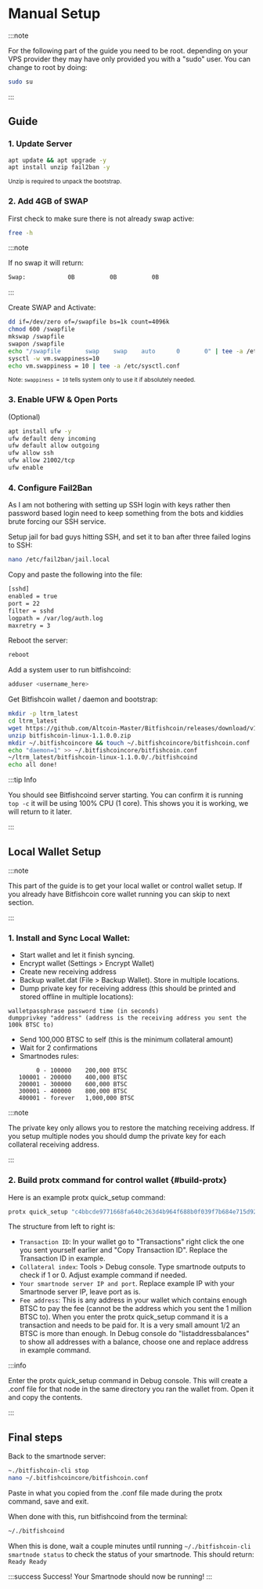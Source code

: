 # Manual Setup

:::note

For the following part of the guide you need to be root. depending on your VPS provider they may have only provided you with a "sudo" user. You can change to root by doing:

```bash
sudo su
```

:::

## Guide

### 1. Update Server

```bash
apt update && apt upgrade -y
apt install unzip fail2ban -y
```

<sub>Unzip is required to unpack the bootstrap.</sub>

### 2. Add 4GB of SWAP

First check to make sure there is not already swap active:

```bash
free -h
```

:::note

If no swap it will return:

```bash
Swap:            0B          0B          0B
```

:::

Create SWAP and Activate:

```bash
dd if=/dev/zero of=/swapfile bs=1k count=4096k
chmod 600 /swapfile
mkswap /swapfile
swapon /swapfile
echo "/swapfile       swap    swap    auto      0       0" | tee -a /etc/fstab
sysctl -w vm.swappiness=10
echo vm.swappiness = 10 | tee -a /etc/sysctl.conf
```

<div class="alert alert--info" role="alert">
  <sub>
    Note: <code>swappiness = 10</code> tells system only to use it if absolutely
    needed.
  </sub>
</div>

### 3. Enable UFW & Open Ports

(Optional)

```bash
apt install ufw -y
ufw default deny incoming
ufw default allow outgoing
ufw allow ssh
ufw allow 21002/tcp
ufw enable
```

### 4. Configure Fail2Ban

As I am not bothering with setting up SSH login with keys rather then password based login need to keep something from the bots and kiddies brute forcing our SSH service.

Setup jail for bad guys hitting SSH, and set it to ban after three failed logins to SSH:

```bash
nano /etc/fail2ban/jail.local
```

Copy and paste the following into the file:

```bash
[sshd]
enabled = true
port = 22
filter = sshd
logpath = /var/log/auth.log
maxretry = 3
```

Reboot the server:

```bash
reboot
```

Add a system user to run bitfishcoind:

```bash
adduser <username_here>
```

Get Bitfishcoin wallet / daemon and bootstrap:

```bash
mkdir -p ltrm_latest
cd ltrm_latest
wget https://github.com/Altcoin-Master/Bitfishcoin/releases/download/v1.1.0.0/bitfishcoin-linux-1.1.0.0.zip
unzip bitfishcoin-linux-1.1.0.0.zip
mkdir ~/.bitfishcoincore && touch ~/.bitfishcoincore/bitfishcoin.conf
echo "daemon=1" >> ~/.bitfishcoincore/bitfishcoin.conf
~/ltrm_latest/bitfishcoin-linux-1.1.0.0/./bitfishcoind
echo all done!
```

:::tip Info

You should see Bitfishcoind server starting. You can confirm it is running <code>top -c</code> it will be using 100% CPU (1 core). This shows you it is working, we will return to it later.

:::

## Local Wallet Setup

:::note

This part of the guide is to get your local wallet or control wallet setup. If you already have Bitfishcoin core wallet running you can skip to next section.

:::

### 1. Install and Sync Local Wallet:

- Start wallet and let it finish syncing.
- Encrypt wallet (Settings > Encrypt Wallet)
- Create new receiving address
- Backup wallet.dat (File > Backup Wallet). Store in multiple locations.
- Dump private key for receiving address (this should be printed and stored offline in multiple locations):

```
walletpassphrase password time (in seconds)
dumpprivkey "address" (address is the receiving address you sent the 100k BTSC to)
```

- Send 100,000 BTSC to self (this is the minimum collateral amount)
- Wait for 2 confirmations
- Smartnodes rules:
```
        0 - 100000    200,000 BTSC
   100001 - 200000    400,000 BTSC
   200001 - 300000    600,000 BTSC
   300001 - 400000    800,000 BTSC
   400001 - forever   1,000,000 BTSC
```

:::note

The private key only allows you to restore the matching receiving address. If you setup multiple nodes you should dump the private key for each collateral receiving address.

:::

### 2. Build protx command for control wallet {#build-protx}

Here is an example protx quick_setup command:

```bash
protx quick_setup "c4bbcde9771668fa640c263d4b964f688b0f039f7b684e715d92e4012369fea6" "1" "127.0.0.1:21002" "BFbWv94ZfueciwVVpHLMdqFayaXAS4sBxP"
```

The structure from left to right is:

- <code>Transaction ID</code>: In your wallet go to "Transactions" right click
  the one you sent yourself earlier and "Copy Transaction ID". Replace the
  Transaction ID in example.
- <code>Collateral index</code>: Tools > Debug console. Type smartnode outputs
  to check if 1 or 0. Adjust example command if needed.
- <code>Your smartnode server IP and port</code>. Replace example IP with your
  Smartnode server IP, leave port as is.
- <code>Fee address</code>: This is any address in your wallet which contains
  enough BTSC to pay the fee (cannot be the address which you sent the 1 million
  BTSC to). When you enter the protx quick_setup command it is a transaction and
  needs to be paid for. It is a very small amount 1/2 an BTSC is more than
  enough. In Debug console do "listaddressbalances" to show all addresses with a
  balance, choose one and replace address in example command.

:::info

Enter the protx quick_setup command in Debug console. This will create a .conf file for that node in the same directory you ran the wallet from. Open it and copy the contents.

:::

## Final steps

Back to the smartnode server:

```bash
~./bitfishcoin-cli stop
nano ~/.bitfishcoincore/bitfishcoin.conf
```

Paste in what you copied from the .conf file made during the protx command, save and exit.

When done with this, run bitfishcoind from the terminal:

```bash
~/./bitfishcoind
```

When this is done, wait a couple minutes until running `~/./bitfishcoin-cli smartnode status` to check the status of your smartnode. This should return: `Ready Ready`

:::success Success!
Your Smartnode should now be running!
:::
